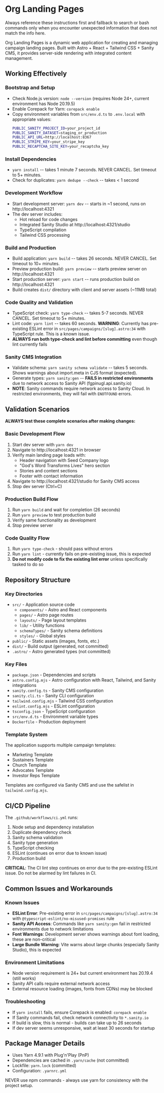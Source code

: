 # Org Landing Pages

Always reference these instructions first and fallback to search or bash commands only when you encounter unexpected information that does not match the info here.

Org Landing Pages is a dynamic web application for creating and managing campaign landing pages. Built with Astro + React + Tailwind CSS + Sanity CMS, it provides server-side rendering with integrated content management.

## Working Effectively

### Bootstrap and Setup
- Check Node.js version: `node --version` (requires Node 24+, current environment has Node 20.19.5)
- Enable Corepack for Yarn: `corepack enable`
- Copy environment variables from `src/env.d.ts` to `.env.local` with appropriate values:
  ```bash
  PUBLIC_SANITY_PROJECT_ID=your_project_id
  PUBLIC_SANITY_DATASET=staging_or_production
  PUBLIC_API_URL=http://localhost:8367
  PUBLIC_STRIPE_KEY=your_stripe_key
  PUBLIC_RECAPTCHA_SITE_KEY=your_recaptcha_key
  ```

### Install Dependencies
- `yarn install` -- takes 1 minute 7 seconds. NEVER CANCEL. Set timeout to 5+ minutes.
- Check for duplicates: `yarn dedupe --check` -- takes < 1 second

### Development Workflow
- Start development server: `yarn dev` -- starts in ~1 second, runs on http://localhost:4321
- The dev server includes:
  - Hot reload for code changes
  - Integrated Sanity Studio at http://localhost:4321/studio
  - TypeScript compilation
  - Tailwind CSS processing

### Build and Production
- Build application: `yarn build` -- takes 26 seconds. NEVER CANCEL. Set timeout to 10+ minutes.
- Preview production build: `yarn preview` -- starts preview server on http://localhost:4321
- Start production server: `yarn start` -- runs production build on http://localhost:4321
- Build creates `dist/` directory with client and server assets (~11MB total)

### Code Quality and Validation
- TypeScript check: `yarn type-check` -- takes 5-7 seconds. NEVER CANCEL. Set timeout to 5+ minutes.
- Lint code: `yarn lint` -- takes 60 seconds. **WARNING**: Currently has pre-existing ESLint error in `src/pages/campaigns/[slug].astro:34` with TypeScript rule. This is a known issue.
- **ALWAYS run both type-check and lint before committing** even though lint currently fails

### Sanity CMS Integration
- Validate schema: `yarn sanity schema validate` -- takes 5 seconds. Shows warnings about import.meta in CJS format (expected).
- Generate types: `yarn sanity:gen` -- **FAILS in restricted environments** due to network access to Sanity API (fgpinugl.api.sanity.io)
- **NOTE**: Sanity commands require network access to Sanity Cloud. In restricted environments, they will fail with `ENOTFOUND` errors.

## Validation Scenarios

**ALWAYS test these complete scenarios after making changes:**

### Basic Development Flow
1. Start dev server with `yarn dev`
2. Navigate to http://localhost:4321 in browser
3. Verify main landing page loads with:
   - Header navigation with Seed Company logo
   - "God's Word Transforms Lives" hero section
   - Stories and content sections
   - Footer with contact information
4. Navigate to http://localhost:4321/studio for Sanity CMS access
5. Stop dev server (Ctrl+C)

### Production Build Flow
1. Run `yarn build` and wait for completion (26 seconds)
2. Run `yarn preview` to test production build
3. Verify same functionality as development
4. Stop preview server

### Code Quality Flow
1. Run `yarn type-check` - should pass without errors
2. Run `yarn lint` - currently fails on pre-existing issue, this is expected
3. **Do not modify code to fix the existing lint error** unless specifically tasked to do so

## Repository Structure

### Key Directories
- `src/` - Application source code
  - `components/` - Astro and React components
  - `pages/` - Astro page routes
  - `layouts/` - Page layout templates
  - `lib/` - Utility functions
  - `schemaTypes/` - Sanity schema definitions
  - `styles/` - Global styles
- `public/` - Static assets (images, fonts, etc.)
- `dist/` - Build output (generated, not committed)
- `.astro/` - Astro generated types (not committed)

### Key Files
- `package.json` - Dependencies and scripts
- `astro.config.mjs` - Astro configuration with React, Tailwind, and Sanity integrations
- `sanity.config.ts` - Sanity CMS configuration
- `sanity.cli.ts` - Sanity CLI configuration
- `tailwind.config.mjs` - Tailwind CSS configuration
- `eslint.config.mjs` - ESLint configuration
- `tsconfig.json` - TypeScript configuration
- `src/env.d.ts` - Environment variable types
- `Dockerfile` - Production deployment

### Template System
The application supports multiple campaign templates:
- Marketing Template
- Sustainers Template  
- Church Template
- Advocates Template
- Investor Reps Template

Templates are configured via Sanity CMS and use the safelist in `tailwind.config.mjs`.

## CI/CD Pipeline

The `.github/workflows/ci.yml` runs:
1. Node setup and dependency installation
2. Duplicate dependency check
3. Sanity schema validation
4. Sanity type generation
5. TypeScript checking
6. ESLint (continues on error due to known issue)
7. Production build

**CRITICAL**: The CI lint step continues on error due to the pre-existing ESLint issue. Do not be alarmed by lint failures in CI.

## Common Issues and Workarounds

### Known Issues
- **ESLint Error**: Pre-existing error in `src/pages/campaigns/[slug].astro:34` with `@typescript-eslint/no-misused-promises` rule
- **Sanity API Access**: Commands like `yarn sanity:gen` fail in restricted environments due to network limitations
- **Font Warnings**: Development server shows warnings about font loading, these are non-critical
- **Large Bundle Warning**: Vite warns about large chunks (especially Sanity Studio), this is expected

### Environment Limitations
- Node version requirement is 24+ but current environment has 20.19.4 (still works)
- Sanity API calls require external network access
- External resource loading (images, fonts from CDNs) may be blocked

### Troubleshooting
- If `yarn install` fails, ensure Corepack is enabled: `corepack enable`
- If Sanity commands fail, check network connectivity to `*.sanity.io`
- If build is slow, this is normal - builds can take up to 26 seconds
- If dev server seems unresponsive, wait at least 30 seconds for startup

## Package Manager Details
- Uses Yarn 4.9.1 with Plug'n'Play (PnP)
- Dependencies are cached in `.yarn/cache` (not committed)
- Lockfile: `yarn.lock` (committed)
- Configuration: `.yarnrc.yml`

NEVER use npm commands - always use yarn for consistency with the project setup.